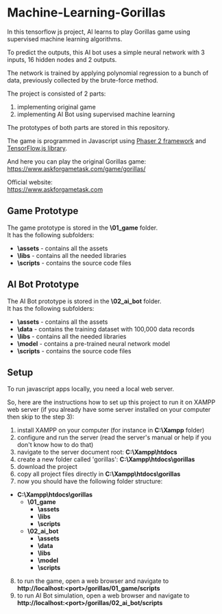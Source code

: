 # Machine-Learning-Gorillas
In this tensorflow js project, AI learns to play Gorillas game using supervised machine learning algorithms. 

To predict the outputs, this AI bot uses a simple neural network with 3 inputs, 16 hidden nodes and 2 outputs. 

The network is trained by applying polynomial regression to a bunch of data, previously collected by the brute-force method.  

The project is consisted of 2 parts:
1. implementing original game
2. implementing AI Bot using supervised machine learning

The prototypes of both parts are stored in this repository.

The game is programmed in Javascript using [Phaser 2 framework](http://phaser.io/) and [TensorFlow.js library](https://js.tensorflow.org/).

And here you can play the original Gorillas game:  
https://www.askforgametask.com/game/gorillas/

Official website:  
https://www.askforgametask.com


## Game Prototype

The game prototype is stored in the **\01_game** folder.  
It has the following subfolders:
- **\assets** - contains all the assets
- **\libs** - contains all the needed libraries
- **\scripts** - contains the source code files


## AI Bot Prototype

The AI Bot prototype is stored in the **\02_ai_bot** folder.  
It has the following subfolders:
- **\assets** - contains all the assets
- **\data** - contains the training dataset with 100,000 data records
- **\libs** - contains all the needed libraries
- **\model** - contains a pre-trained neural network model
- **\scripts** - contains the source code files


## Setup

To run javascript apps locally, you need a local web server.

So, here are the instructions how to set up this project to run it on XAMPP web server (if you already have some server installed on your computer then skip to the step 3):
1. install XAMPP on your computer (for instance in **C:\Xampp** folder)
2. configure and run the server (read the server's manual or help if you don't know how to do that)
3. navigate to the server document root: **C:\Xampp\htdocs**
4. create a new folder called 'gorillas': **C:\Xampp\htdocs\gorillas**
5. download the project
6. copy all project files directly in **C:\Xampp\htdocs\gorillas**
7. now you should have the following folder structure:  
  - **C:\Xampp\htdocs\gorillas**  
    - **\01_game**  
      - **\assets** 
      - **\libs**  
      - **\scripts**  
    - **\02_ai_bot**  
      - **\assets**  
      - **\data**  
      - **\libs**  
      - **\model**  
      - **\scripts**  
8. to run the game, open a web browser and navigate to  
  **http\://localhost:\<port\>/gorillas/01_game/scripts**
9. to run AI Bot simulation, open a web browser and navigate to  
  **http\://localhost:\<port\>/gorillas/02_ai_bot/scripts**  
  

